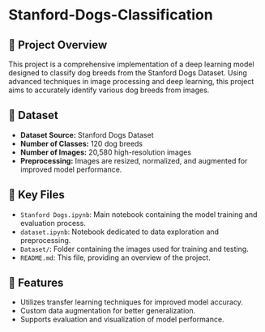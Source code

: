 # Stanford-Dogs-Classification

## 🚀 Project Overview

This project is a comprehensive implementation of a deep learning model designed to classify dog breeds from the Stanford Dogs Dataset. Using advanced techniques in image processing and deep learning, this project aims to accurately identify various dog breeds from images.

## 📁 Dataset

* **Dataset Source:** Stanford Dogs Dataset
* **Number of Classes:** 120 dog breeds
* **Number of Images:** 20,580 high-resolution images
* **Preprocessing:** Images are resized, normalized, and augmented for improved model performance.

## 🚦 Key Files

* `Stanford Dogs.ipynb`: Main notebook containing the model training and evaluation process.
* `dataset.ipynb`: Notebook dedicated to data exploration and preprocessing.
* `Dataset/`: Folder containing the images used for training and testing.
* `README.md`: This file, providing an overview of the project.

## 🌟 Features

* Utilizes transfer learning techniques for improved model accuracy.
* Custom data augmentation for better generalization.
* Supports evaluation and visualization of model performance.


